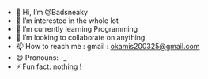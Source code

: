 - 👋 Hi, I’m @Badsneaky
- 👀 I’m interested in the whole lot
- 🌱 I’m currently learning Programming
- 💞️ I’m looking to collaborate on anything
- 📫 How to reach me : gmail : okamis200325@gmail.com 
- 😄 Pronouns: -_-
- ⚡ Fun fact: nothing !

<!---
Badsneaky/Badsneaky is a ✨ special ✨ repository because its `README.md` (this file) appears on your GitHub profile.
You can click the Preview link to take a look at your changes.
--->
